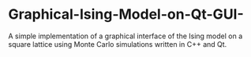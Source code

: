 # Graphical-Ising-Model-on-Qt-GUI-
A simple implementation of a graphical interface of the Ising model on a square lattice using Monte Carlo simulations written in C++ and Qt. 
